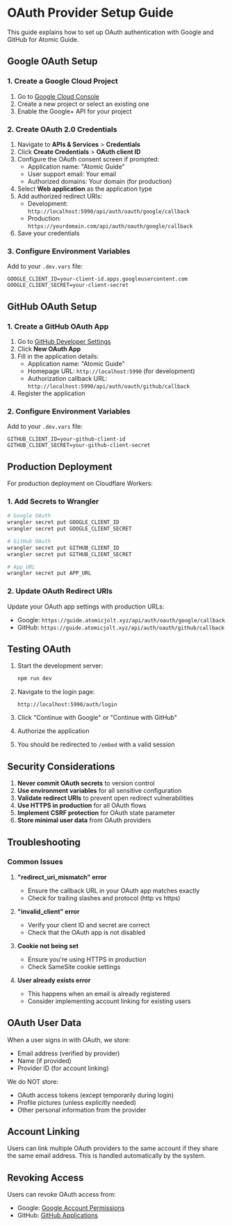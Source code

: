 # OAuth Provider Setup Guide

This guide explains how to set up OAuth authentication with Google and GitHub for Atomic Guide.

## Google OAuth Setup

### 1. Create a Google Cloud Project

1. Go to [Google Cloud Console](https://console.cloud.google.com/)
2. Create a new project or select an existing one
3. Enable the Google+ API for your project

### 2. Create OAuth 2.0 Credentials

1. Navigate to **APIs & Services** > **Credentials**
2. Click **Create Credentials** > **OAuth client ID**
3. Configure the OAuth consent screen if prompted:
   - Application name: "Atomic Guide"
   - User support email: Your email
   - Authorized domains: Your domain (for production)
4. Select **Web application** as the application type
5. Add authorized redirect URIs:
   - Development: `http://localhost:5990/api/auth/oauth/google/callback`
   - Production: `https://yourdomain.com/api/auth/oauth/google/callback`
6. Save your credentials

### 3. Configure Environment Variables

Add to your `.dev.vars` file:
```env
GOOGLE_CLIENT_ID=your-client-id.apps.googleusercontent.com
GOOGLE_CLIENT_SECRET=your-client-secret
```

## GitHub OAuth Setup

### 1. Create a GitHub OAuth App

1. Go to [GitHub Developer Settings](https://github.com/settings/developers)
2. Click **New OAuth App**
3. Fill in the application details:
   - Application name: "Atomic Guide"
   - Homepage URL: `http://localhost:5990` (for development)
   - Authorization callback URL: `http://localhost:5990/api/auth/oauth/github/callback`
4. Register the application

### 2. Configure Environment Variables

Add to your `.dev.vars` file:
```env
GITHUB_CLIENT_ID=your-github-client-id
GITHUB_CLIENT_SECRET=your-github-client-secret
```

## Production Deployment

For production deployment on Cloudflare Workers:

### 1. Add Secrets to Wrangler

```bash
# Google OAuth
wrangler secret put GOOGLE_CLIENT_ID
wrangler secret put GOOGLE_CLIENT_SECRET

# GitHub OAuth
wrangler secret put GITHUB_CLIENT_ID
wrangler secret put GITHUB_CLIENT_SECRET

# App URL
wrangler secret put APP_URL
```

### 2. Update OAuth Redirect URIs

Update your OAuth app settings with production URLs:
- Google: `https://guide.atomicjolt.xyz/api/auth/oauth/google/callback`
- GitHub: `https://guide.atomicjolt.xyz/api/auth/oauth/github/callback`

## Testing OAuth

1. Start the development server:
   ```bash
   npm run dev
   ```

2. Navigate to the login page:
   ```
   http://localhost:5990/auth/login
   ```

3. Click "Continue with Google" or "Continue with GitHub"

4. Authorize the application

5. You should be redirected to `/embed` with a valid session

## Security Considerations

1. **Never commit OAuth secrets** to version control
2. **Use environment variables** for all sensitive configuration
3. **Validate redirect URIs** to prevent open redirect vulnerabilities
4. **Use HTTPS in production** for all OAuth flows
5. **Implement CSRF protection** for OAuth state parameter
6. **Store minimal user data** from OAuth providers

## Troubleshooting

### Common Issues

1. **"redirect_uri_mismatch" error**
   - Ensure the callback URL in your OAuth app matches exactly
   - Check for trailing slashes and protocol (http vs https)

2. **"invalid_client" error**
   - Verify your client ID and secret are correct
   - Check that the OAuth app is not disabled

3. **Cookie not being set**
   - Ensure you're using HTTPS in production
   - Check SameSite cookie settings

4. **User already exists error**
   - This happens when an email is already registered
   - Consider implementing account linking for existing users

## OAuth User Data

When a user signs in with OAuth, we store:
- Email address (verified by provider)
- Name (if provided)
- Provider ID (for account linking)

We do NOT store:
- OAuth access tokens (except temporarily during login)
- Profile pictures (unless explicitly needed)
- Other personal information from the provider

## Account Linking

Users can link multiple OAuth providers to the same account if they share the same email address. This is handled automatically by the system.

## Revoking Access

Users can revoke OAuth access from:
- Google: [Google Account Permissions](https://myaccount.google.com/permissions)
- GitHub: [GitHub Applications](https://github.com/settings/applications)